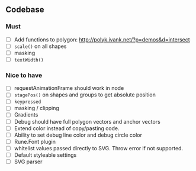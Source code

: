 ## Codebase

### Must

- [ ] Add functions to polygon: http://polyk.ivank.net/?p=demos&d=intersect
- [ ] `scale()` on all shapes
- [ ] masking
- [ ] `textWidth()`

### Nice to have

- [ ] requestAnimationFrame should work in node
- [ ] `stagePos()` on shapes and groups to get absolute position
- [ ] `keypressed`
- [ ] masking / clipping
- [ ] Gradients
- [ ] Debug should have full polygon vectors and anchor vectors
- [ ] Extend color instead of copy/pasting code.
- [ ] Ability to set debug line color and debug circle color
- [ ] Rune.Font plugin
- [ ] whitelist values passed directly to SVG. Throw error if not supported.
- [ ] Default styleable settings
- [ ] SVG parser

